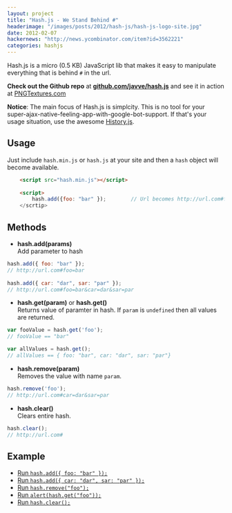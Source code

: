 ```yaml
---
layout: project
title: "Hash.js - We Stand Behind #"
headerimage: "/images/posts/2012/hash-js/hash-js-logo-site.jpg"
date: 2012-02-07
hackernews: "http://news.ycombinator.com/item?id=3562221"
categories: hashjs
---
```


Hash.js is a micro (0.5 KB) JavaScript lib that makes it easy 
to manipulate everything that is behind `#` in the url.

**Check out the Github repo** at **[github.com/javve/hash.js](http://github.com/javve/hash.js)** and see it in action at [PNGTextures.com](http://pngtextures.com)

**Notice**:  The main focus of Hash.js is simplcity. This is no tool for your super-ajax-native-feeling-app-with-google-bot-support. If
that's your usage situation, use the awesome [History.js](https://github.com/balupton/history.js).

## Usage
Just include `hash.min.js` or `hash.js` at your site and then a `hash` object will become available.

``` html
    <script src="hash.min.js"></script>
    
    <script>
        hash.add({foo: "bar" });        // Url becomes http://url.com#foo=bar
    </scrtip>
```

## Methods 


* **hash.add(params)**  
Add parameter to hash

``` javascript
hash.add({ foo: "bar" });               
// http://url.com#foo=bar
    
hash.add({ car: "dar", sar: "par" });
// http://url.com#foo=bar&car=dar&sar=par
```
        
* **hash.get(param)** or **hash.get()**    
Returns value of paramter in hash. If `param` is `undefined` then all values are returned.

``` javascript        
var fooValue = hash.get('foo');
// fooValue == "bar"

var allValues = hash.get(); 
// allValues == { foo: "bar", car: "dar", sar: "par"}
```

* **hash.remove(param)**  
Removes the value with name `param`.
 
``` javascript       
hash.remove('foo');
// http://url.com#car=dar&sar=par
```
        
* **hash.clear()**  
Clears entire hash.

``` javascript    
hash.clear();
// http://url.com#
```

## Example

<script src="/javascripts/libs/hash.js"></script>
<ul>
    <li><a href="javascript:hash.add({ foo: 'bar' });">Run <code>hash.add({ foo: "bar" });</code></a></li>
    <li><a href="javascript:hash.add({ car: 'dar', sar: 'par' })">Run <code>hash.add({ car: "dar", sar: "par" });</code></a></li>
    <li><a href="javascript:hash.remove('foo')">Run <code>hash.remove("foo");</code></a></li>
    <li><a href="javascript:alert(hash.get('foo'))">Run <code>alert(hash.get("foo"));</code></a></li>
    <li><a href="javascript:hash.clear()">Run <code>hash.clear();</code></a></li>
</ul>